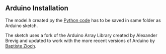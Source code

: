 ## Arduino Installation

The model.h created py the [Python code](https://github.com/manokel01/tinyML-meteo/tree/main/python_model) has to be saved in same folder as Arduino sketch. 

The sketch uses a fork of the Arduino Array Library created by Alexander Brevig and updated to work with the more recent versions of Arduino by [Baptiste Zioch](https://github.com/BaptisteZloch).
